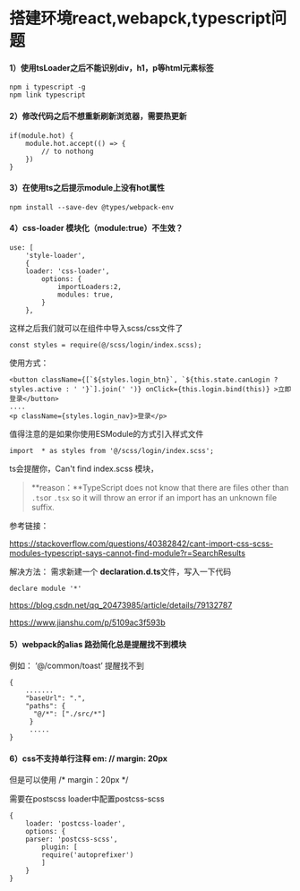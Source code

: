 # 搭建环境react,webapck,typescript问题

#### 1）使用tsLoader之后不能识别div，h1，p等html元素标签

```
npm i typescript -g  
npm link typescript
```

#### 2）修改代码之后不想重新刷新浏览器，需要热更新

```
if(module.hot) {
    module.hot.accept(() => {
        // to nothong
    })
}
```

#### 3）在使用ts之后提示module上没有hot属性

```
npm install --save-dev @types/webpack-env
```

#### 4）css-loader 模块化（module:true）不生效？

```
use: [
    'style-loader',
    {
    loader: 'css-loader',
        options: {
        	importLoaders:2,
       	 	modules: true,
        }
	},
```

这样之后我们就可以在组件中导入scss/css文件了

```
const styles = require(@/scss/login/index.scss); 
```

使用方式：

```
<button className={[`${styles.login_btn}`, `${this.state.canLogin ?  styles.active : ' '}`].join(' ')} onClick={this.login.bind(this)} >立即登录</button>
....
<p className={styles.login_nav}>登录</p>
```

值得注意的是如果你使用ESModule的方式引入样式文件

```
import  * as styles from '@/scss/login/index.scss';
```

ts会提醒你，Can't find index.scss 模块，

> **reason：**TypeScript does not know that there are files other than `.ts`or `.tsx` so it will throw an error if an import has an unknown file suffix.

参考链接：

<https://stackoverflow.com/questions/40382842/cant-import-css-scss-modules-typescript-says-cannot-find-module?r=SearchResults>

解决方法： 需求新建一个 **declaration.d.ts**文件，写入一下代码

```
declare module '*' 
```

<https://blog.csdn.net/qq_20473985/article/details/79132787>

<https://www.jianshu.com/p/5109ac3f593b>

#### 5）webpack的alias 路劲简化总是提醒找不到模块

例如： ‘@/common/toast’ 提醒找不到

```
{
    .......
    "baseUrl": ".",
    "paths": {
      "@/*": ["./src/*"]
     }
     .....
}    
```

#### 6）css不支持单行注释  em:  // margin: 20px

但是可以使用 /* margin：20px  */

需要在postscss loader中配置postcss-scss

```
{
    loader: 'postcss-loader',
    options: {
    parser: 'postcss-scss',
        plugin: [
        require('autoprefixer')
        ]
    }
}
```

